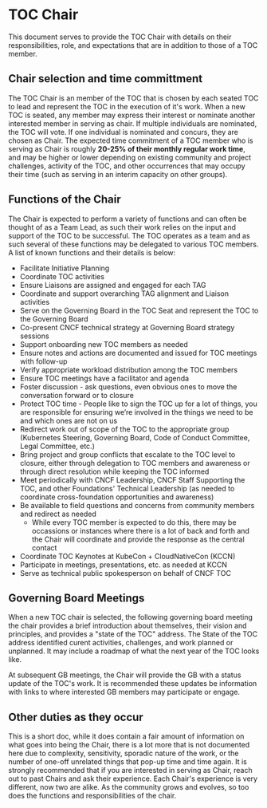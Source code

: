 # TOC Chair

This document serves to provide the TOC Chair with details on their responsibilities, role, and expectations that are in addition to those of a TOC member.

## Chair selection and time committment

The TOC Chair is an member of the TOC that is chosen by each seated TOC to lead and represent the TOC in the execution of it's work. When a new TOC is seated, any member may express their interest or nominate another interested member in serving as chair. If multiple individuals are nominated, the TOC will vote. If one individual is nominated and concurs, they are chosen as Chair. The expected time commitment of a TOC member who is serving as Chair is roughly **20-25% of their monthly regular work time**, and may be higher or lower depending on existing community and project challenges, activity of the TOC, and other occurrences that may occupy their time (such as serving in an interim capacity on other groups). 

## Functions of the Chair

The Chair is expected to perform a variety of functions and can often be thought of as a Team Lead, as such their work relies on the input and support of the TOC to be successful. The TOC operates as a team and as such several of these functions may be delegated to various TOC members. A list of known functions and their details is below:

* Facilitate Initiative Planning
* Coordinate TOC activities
* Ensure Liaisons are assigned and engaged for each TAG
* Coordinate and support overarching TAG alignment and Liaison activities
* Serve on the Governing Board in the TOC Seat and represent the TOC to the Governing Board
* Co-present CNCF technical strategy at Governing Board strategy sessions
* Support onboarding new TOC members as needed
* Ensure notes and actions are documented and issued for TOC meetings with follow-up
* Verify appropriate workload distribution among the TOC members
* Ensure TOC meetings have a facilitator and agenda
* Foster discussion - ask questions, even obvious ones to move the conversation forward or to closure
* Protect TOC time - People like to sign the TOC up for a lot of things, you are responsible for ensuring we’re involved in the things we need to be and which ones are not on us
* Redirect work out of scope of the TOC to the appropriate group (Kubernetes Steering, Governing Board, Code of Conduct Committee, Legal Committee, etc.)
* Bring project and group conflicts that escalate to the TOC level to closure, either through delegation to TOC members and awareness or through direct resolution while keeping the TOC informed
* Meet periodically with CNCF Leadership, CNCF Staff Supporting the TOC, and other Foundations' Technical Leadership (as needed to coordinate cross-foundation opportunities and awareness)
* Be available to field questions and concerns from community members and redirect as needed
    *  While every TOC member is expected to do this, there may be occassions or instances where there is a lot of back and forth and the Chair will coordinate and provide the response as the central contact
* Coordinate TOC Keynotes at KubeCon + CloudNativeCon (KCCN)
* Participate in meetings, presentations, etc. as needed at KCCN
* Serve as technical public spokesperson on behalf of CNCF TOC

## Governing Board Meetings

When a new TOC chair is selected, the following governing board meeting the chair provides a brief introduction about themselves, their vision and principles, and provides a "state of the TOC" address. The State of the TOC address identified curent activities, challenges, and work planned or unplanned. It may include a roadmap of what the next year of the TOC looks like.

At subsequent GB meetings, the Chair will provide the GB with a status update of the TOC's work. It is recommended these updates be information with links to where interested GB members may participate or engage.

## Other duties as they occur

This is a short doc, while it does contain a fair amount of information on what goes into being the Chair, there is a lot more that is not documented here due to complexity, sensitivity, sporadic nature of the work, or the number of one-off unrelated things that pop-up time and time again. It is strongly recommended that if you are interested in serving as Chair, reach out to past Chairs and ask their experience. Each Chair's experience is very different, now two are alike. As the community grows and evolves, so too does the functions and responsibilities of the chair.
